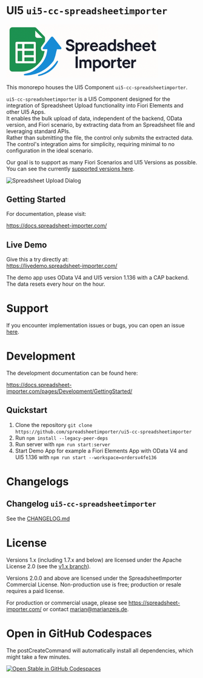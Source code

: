 # UI5 `ui5-cc-spreadsheetimporter`

<div align="left">
  <img src="docs/images/Logo_wide.png" alt="UI5 Spreadsheet Importer Logo" width="400">
</div>

This monorepo houses the UI5 Component `ui5-cc-spreadsheetimporter`.

`ui5-cc-spreadsheetimporter` is a UI5 Component designed for the integration of Spreadsheet Upload functionality into Fiori Elements and other UI5 Apps.  
It enables the bulk upload of data, independent of the backend, OData version, and Fiori scenario, by extracting data from an Spreadsheet file and leveraging standard APIs.  
Rather than submitting the file, the control only submits the extracted data.  
The control's integration aims for simplicity, requiring minimal to no configuration in the ideal scenario.

Our goal is to support as many Fiori Scenarios and UI5 Versions as possible. You can see the currently [supported versions here](https://docs.spreadsheet-importer.com/pages/SupportVersions/).

![Spreadsheet Upload Dialog](/images/SpreadsheetUploadDialog.png 'Spreadsheet Upload Dialog')

## Getting Started

For documentation, please visit:

https://docs.spreadsheet-importer.com/

## Live Demo

Give this a try directly at:  
https://livedemo.spreadsheet-importer.com/

The demo app uses OData V4 and UI5 version 1.136 with a CAP backend. The data resets every hour on the hour.

# **Support**

If you encounter implementation issues or bugs, you can open an issue [here](https://github.com/spreadsheetimporter/ui5-cc-spreadsheetimporter/issues/new/choose).

# Development

The development documentation can be found here:

https://docs.spreadsheet-importer.com/pages/Development/GettingStarted/

## Quickstart

1. Clone the repository `git clone https://github.com/spreadsheetimporter/ui5-cc-spreadsheetimporter`
2. Run `npm install --legacy-peer-deps`
3. Run server with `npm run start:server`
4. Start Demo App for example a Fiori Elements App with OData V4 and UI5 1.136 with `npm run start --workspace=ordersv4fe136`

# Changelogs

## Changelog `ui5-cc-spreadsheetimporter`

See the [CHANGELOG.md](https://github.com/spreadsheetimporter/ui5-cc-spreadsheetimporter/blob/main/packages/ui5-cc-spreadsheetimporter/CHANGELOG.md)

# License

Versions 1.x (including 1.7.x and below) are licensed under the Apache License 2.0 (see the [v1.x branch](https://github.com/spreadsheetimporter/ui5-cc-spreadsheetimporter/tree/v1.x)).

Versions 2.0.0 and above are licensed under the SpreadsheetImporter Commercial License. Non-production use is free; production or resale requires a paid license.

For production or commercial usage, please see https://spreadsheet-importer.com/ or contact marian@marianzeis.de.

# Open in GitHub Codespaces

The postCreateCommand will automatically install all dependencies, which might take a few minutes.

[![Open Stable in GitHub Codespaces](https://github.com/codespaces/badge.svg)](https://github.com/codespaces/new?hide_repo_select=true&ref=main&repo=569313224&machine=basicLinux32gb&devcontainer_path=.devcontainer%2Fdevcontainer.json&location=WestEurope)
